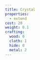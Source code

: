 ```yaml
---
title: Crystal
properties:
  - extend
cost: 20
weight: 0.1
crafting:
  wood: 0
  cloth: 1
  hide: 0
  metal: 2
---
```

